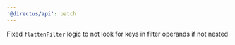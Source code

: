 ```yaml
---
'@directus/api': patch
---
```


Fixed `flattenFilter` logic to not look for keys in filter operands if not nested
